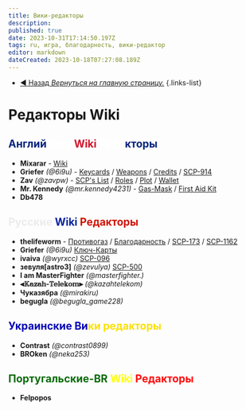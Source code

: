 ```yaml
---
title: Вики-редакторы
description: 
published: true
date: 2023-10-31T17:14:50.197Z
tags: ru, игра, благодарность, вики-редактор
editor: markdown
dateCreated: 2023-10-18T07:27:08.189Z
---
```


- [:arrow_backward: Назад *Вернуться на главную страницу.*](/ru/home)
{.links-list}
# Редакторы Wiki
## <font color="#00247d">Англий</font><font color="#ffffff">ские</font> <font color="#d1132c">Wiki</font> <font color="#ffffff">Реда</font><font color="#08249f"></font><font color="#00247d">кторы</font>
- **Mixarar** - [Wiki](https://wiki.scpcbm.com/home)
- **Griefer** *(@6i9u)* - [Keycards](https://wiki.scpcbm.com/en/game/items/Keycards) / [Weapons](/en/game/weapons) / [Credits](/en/home#credits) / [SCP-914](/en/game/rooms/scp914)
- **Zav** *(@zavpw)* - [SCP's List](https://wiki.scpcbm.com/en/game/scps) / [Roles](https://wiki.scpcbm.com/en/game/jobs) /  [Plot](https://wiki.scpcbm.com/en/game/plot) / [Wallet](/en/game/items/Wallet)
- **Mr. Kennedy** *(@mr.kennedy4231)* - [Gas-Mask](https://wiki.scpcbm.com/en/game/items/gas-mask) / [First Aid Kit](/en/game/items/first-aid-kit)
- **Db478**
## <font color="#ececec">Русские</font> <font color="#08249f">Wiki</font> <font color="#d01303">Редакторы</font>
- **thelifeworm** - [Противогаз](https://wiki.scpcbm.com/ru/game/items/gas-mask) / [Благодарность](https://wiki.scpcbm.com/ru/home#благодарность) / [SCP-173](https://wiki.scpcbm.com/ru/game/scps/173) / [SCP-1162](https://wiki.scpcbm.com/ru/game/scps/1162)
- **Griefer** *(@6i9u)* [Ключ-Карты](https://wiki.scpcbm.com/ru/game/items/Keycards)
- **ivaiva** *(@wyrxcc)* [SCP-096](https://wiki.scpcbm.com/ru/game/scps/096)
- **зевуля[astro3]** *(@zevulya)* [SCP-500](https://wiki.scpcbm.com/ru/game/scps/500)
- **I am MasterFighter** *(@masterfighter.)*
- **⫷𝕂𝕒𝕫𝕒𝕙-𝕋𝕖𝕝𝕖𝕜𝕠𝕞⫸** *(@kazahtelekom)*
- **Чуказябра** *(@mirakiru)*
- **begugla** *(@begugla_game228)*
## <font color="#0402b6">Украинские Ви</font><font color="#fce100">ки редакторы</font>
- **Contrast** *(@contrast0899)*
- **BROken** *(@neka253)*
## <font color="#086b08">Португальские-BR</font> <font color="#ffff08">Wiki</font> <font color="#ff0808">Редакторы</font>
- **Felpopos**